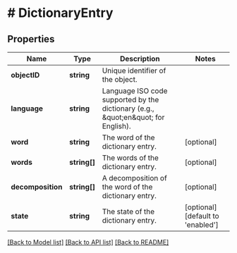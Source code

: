 # # DictionaryEntry

## Properties

Name | Type | Description | Notes
------------ | ------------- | ------------- | -------------
**objectID** | **string** | Unique identifier of the object. |
**language** | **string** | Language ISO code supported by the dictionary (e.g., \&quot;en\&quot; for English). |
**word** | **string** | The word of the dictionary entry. | [optional]
**words** | **string[]** | The words of the dictionary entry. | [optional]
**decomposition** | **string[]** | A decomposition of the word of the dictionary entry. | [optional]
**state** | **string** | The state of the dictionary entry. | [optional] [default to 'enabled']

[[Back to Model list]](../../README.md#models) [[Back to API list]](../../README.md#endpoints) [[Back to README]](../../README.md)
